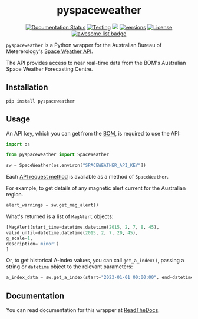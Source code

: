 <h1 align=center>pyspaceweather</h2>

<p align="center">
    <a href='https://py-spaceweather.readthedocs.io/en/latest/?badge=latest'><img src='https://readthedocs.org/projects/py-spaceweather/badge/?version=latest' alt='Documentation Status' /></a>
    <a href="https://github.com/ben-nour/pyspaceweather/actions/workflows/tests.yml/badge.svg"><img src="https://github.com/ben-nour/pyspaceweather/actions/workflows/tests.yml/badge.svg"           alt="Testing"></a>
    <a href="https://codecov.io/gh/ben-nour/pyspaceweather"><img src="https://codecov.io/gh/ben-nour/pyspaceweather/graph/badge.svg"/></a>
    <a href="https://pypi.org/project/pyspaceweather/"><img src="https://img.shields.io/pypi/pyversions/pyspaceweather" alt="versions"></a>
    <a href="https://github.com/ben-nour/pyspaceweather/blob/main/LICENSE"><img src="https://img.shields.io/pypi/l/pyspaceweather" alt="License"></a>
    <a href="https://github.com/orbitalindex/awesome-space"><img src="https://awesome.re/mentioned-badge.svg" alt="awesome list badge"></a>
</p>


`pyspaceweather` is a Python wrapper for the Australian Bureau of Metererology's [Space Weather API](https://sws-data.sws.bom.gov.au/).

The API provides access to near real-time data from the BOM's Australian Space Weather Forecasting Centre.

## Installation

```
pip install pyspaceweather
```

## Usage

An API key, which you can get from the [BOM](https://sws-data.sws.bom.gov.au/register), is required to use the API:

```python
import os

from pyspaceweather import SpaceWeather

sw = SpaceWeather(os.environ["SPACEWEATHER_API_KEY"])
```

Each [API request method](https://sws-data.sws.bom.gov.au/api-docs#overview) is available as a method of `SpaceWeather`.

For example, to get details of any magnetic alert current for the Australian region.

```python
alert_warnings = sw.get_mag_alert()
```

What's returned is a list of `MagAlert` objects:
```python
[MagAlert(start_time=datetime.datetime(2015, 2, 7, 8, 45),
valid_until=datetime.datetime(2015, 2, 7, 20, 45),
g_scale=1,
description='minor')
]
```

Or, to get historical A-index values, you can call `get_a_index()`, passing a string or `datetime` object to the relevant parameters:

```python
a_index_data = sw.get_a_index(start="2023-01-01 00:00:00", end=datetime(2023, 12, 1, 12, 30))
```

## Documentation

You can read documentation for this wrapper at [ReadTheDocs](https://py-spaceweather.readthedocs.io/en/latest/).


